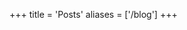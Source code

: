 +++
title = 'Posts'
aliases = ['/blog']
+++

# <a class="float-right" style="margin-top: -2.4em" href="/index.xml" aria-label="Blog Feed"><i class="fa fa-rss"></i>&ZeroWidthSpace;</a>
